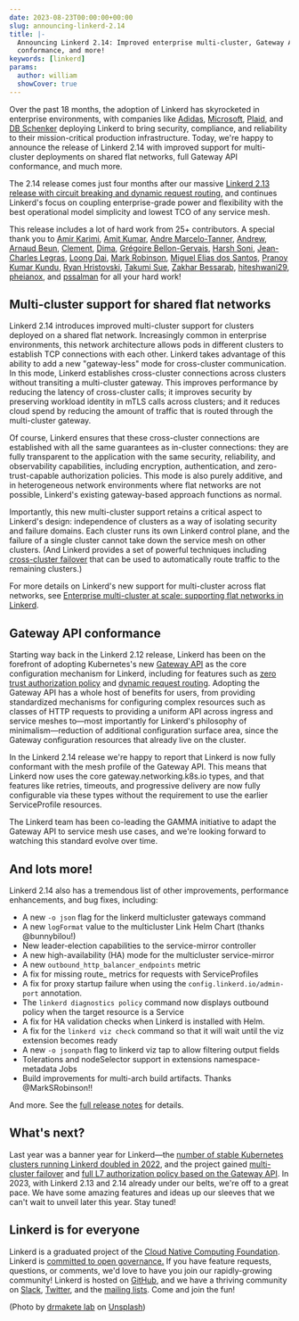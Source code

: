 ```yaml
---
date: 2023-08-23T00:00:00+00:00
slug: announcing-linkerd-2.14
title: |-
  Announcing Linkerd 2.14: Improved enterprise multi-cluster, Gateway API
  conformance, and more!
keywords: [linkerd]
params:
  author: william
  showCover: true
---
```


Over the past 18 months, the adoption of Linkerd has skyrocketed in enterprise
environments, with companies like
[Adidas](https://buoyant.io/case-studies/adidas),
[Microsoft](https://buoyant.io/case-studies/xbox),
[Plaid](https://www.cncf.io/blog/2023/07/17/plaid-pain-free-deployments-at-global-scale/),
and [DB Schenker](https://buoyant.io/case-studies/schenker) deploying Linkerd to
bring security, compliance, and reliability to their mission-critical production
infrastructure. Today, we're happy to announce the release of Linkerd 2.14 with
improved support for multi-cluster deployments on shared flat networks, full
Gateway API conformance, and much more.

The 2.14 release comes just four months after our massive
[Linkerd 2.13 release with circuit breaking and dynamic request routing](https://buoyant.io/blog/announcing-linkerd-2-13-circuit-breaking-dynamic-request-routing-fips),
and continues Linkerd's focus on coupling enterprise-grade power and flexibility
with the best operational model simplicity and lowest TCO of any service mesh.

This release includes a lot of hard work from 25+ contributors. A special thank
you to [Amir Karimi](https://github.com/AMK9978),
[Amit Kumar](https://github.com/amit-62),
[Andre Marcelo-Tanner](https://github.com/kzap),
[Andrew](https://github.com/andrew-gropyus),
[Arnaud Beun](https://github.com/bunnybilou),
[Clement](https://github.com/proxfly), [Dima](https://github.com/krabradosty),
[Grégoire Bellon-Gervais](https://github.com/albundy83),
[Harsh Soni](https://github.com/harsh020),
[Jean-Charles Legras](https://github.com/jclegras),
[Loong Dai](https://github.com/daixiang0),
[Mark Robinson](https://github.com/MarkSRobinson),
[Miguel Elias dos Santos](https://github.com/migueleliasweb),
[Pranoy Kumar Kundu](https://github.com/pranoyk),
[Ryan Hristovski](https://github.com/ryanhristovski),
[Takumi Sue](https://github.com/mikutas),
[Zakhar Bessarab](https://github.com/zekker6),
[hiteshwani29](https://github.com/hiteshwani29),
[pheianox](https://github.com/pheianox), and
[pssalman](https://github.com/pssalman) for all your hard work!

## Multi-cluster support for shared flat networks

Linkerd 2.14 introduces improved multi-cluster support for clusters deployed on
a shared flat network. Increasingly common in enterprise environments, this
network architecture allows pods in different clusters to establish TCP
connections with each other. Linkerd takes advantage of this ability to add a
new "gateway-less" mode for cross-cluster communication. In this mode, Linkerd
establishes cross-cluster connections across clusters without transiting a
multi-cluster gateway. This improves performance by reducing the latency of
cross-cluster calls; it improves security by preserving workload identity in
mTLS calls across clusters; and it reduces cloud spend by reducing the amount of
traffic that is routed through the multi-cluster gateway.

Of course, Linkerd ensures that these cross-cluster connections are established
with all the same guarantees as in-cluster connections: they are fully
transparent to the application with the same security, reliability, and
observability capabilities, including encryption, authentication, and
zero-trust-capable authorization policies. This mode is also purely additive,
and in heterogeneous network environments where flat networks are not possible,
Linkerd's existing gateway-based approach functions as normal.

Importantly, this new multi-cluster support retains a critical aspect to
Linkerd's design: independence of clusters as a way of isolating security and
failure domains. Each cluster runs its own Linkerd control plane, and the
failure of a single cluster cannot take down the service mesh on other clusters.
(And Linkerd provides a set of powerful techniques including
[cross-cluster failover](/2.14/tasks/automatic-failover/) that can be used to
automatically route traffic to the remaining clusters.)

For more details on Linkerd's new support for multi-cluster across flat
networks, see
[Enterprise multi-cluster at scale: supporting flat networks in Linkerd](/2023/07/20/enterprise-multi-cluster-at-scale-supporting-flat-networks-in-linkerd/).

## Gateway API conformance

Starting way back in the Linkerd 2.12 release, Linkerd has been on the forefront
of adopting Kubernetes's new [Gateway API](https://gateway-api.sigs.k8s.io/) as
the core configuration mechanism for Linkerd, including for features such as
[zero trust authorization policy](/2.13/features/server-policy/)
and
[dynamic request routing](/2.13/features/request-routing/).
Adopting the Gateway API has a whole host of benefits for users, from providing
standardized mechanisms for configuring complex resources such as classes of
HTTP requests to providing a uniform API across ingress and service meshes
to—most importantly for Linkerd's philosophy of minimalism—reduction of
additional configuration surface area, since the Gateway configuration resources
that already live on the cluster.

In the Linkerd 2.14 release we're happy to report that Linkerd is now fully
conformant with the mesh profile of the Gateway API. This means that Linkerd now
uses the core gateway.networking.k8s.io types, and that features like retries,
timeouts, and progressive delivery are now fully configurable via these types
without the requirement to use the earlier ServiceProfile resources.

The Linkerd team has been co-leading the GAMMA initiative to adapt the Gateway
API to service mesh use cases, and we're looking forward to watching this
standard evolve over time.

## And lots more!

Linkerd 2.14 also has a tremendous list of other improvements, performance
enhancements, and bug fixes, including:

- A new `-o json` flag for the linkerd multicluster gateways command
- A new `logFormat` value to the multicluster Link Helm Chart (thanks
  @bunnybilou!)
- New leader-election capabilities to the service-mirror controller
- A new high-availability (HA) mode for the multicluster service-mirror
- A new `outbound_http_balancer_endpoints` metric
- A fix for missing route\_ metrics for requests with ServiceProfiles
- A fix for proxy startup failure when using the `config.linkerd.io/admin-port`
  annotation.
- The `linkerd diagnostics policy` command now displays outbound policy when the
  target resource is a Service
- A fix for HA validation checks when Linkerd is installed with Helm.
- A fix for the `linkerd viz check` command so that it will wait until the viz
  extension becomes ready
- A new `-o jsonpath` flag to linkerd viz tap to allow filtering output fields
- Tolerations and nodeSelector support in extensions namespace-metadata Jobs
- Build improvements for multi-arch build artifacts. Thanks @MarkSRobinson!!

And more. See the
[full release notes](https://github.com/linkerd/linkerd2/releases/tag/stable-2.14.0)
for details.

## What's next?

Last year was a banner year for Linkerd—the
[number of stable Kubernetes clusters running Linkerd doubled in 2022](/2022/12/28/service-mesh-2022-recap-ebpf-gateway-api/),
and the project gained
[multi-cluster failover](/2022/03/09/announcing-automated-multi-cluster-failover-for-kubernetes/)
and
[full L7 authorization policy based on the Gateway API](https://buoyant.io/blog/announcing-linkerd-2-12).
In 2023, with Linkerd 2.13 and 2.14 already under our belts, we're off to a
great pace. We have some amazing features and ideas up our sleeves that we can't
wait to unveil later this year. Stay tuned!

## Linkerd is for everyone

Linkerd is a graduated project of the
[Cloud Native Computing Foundation](https://cncf.io/). Linkerd is
[committed to open governance.](/2019/10/03/linkerds-commitment-to-open-governance/)
If you have feature requests, questions, or comments, we'd love to have you join
our rapidly-growing community! Linkerd is hosted on
[GitHub](https://github.com/linkerd/), and we have a thriving community on
[Slack](https://slack.linkerd.io/), [Twitter](https://twitter.com/linkerd), and
the [mailing lists](/community/get-involved/). Come and join the fun!

(Photo by
[drmakete lab](https://unsplash.com/@drmakete?utm_source=unsplash&utm_medium=referral&utm_content=creditCopyText)
on
[Unsplash](https://unsplash.com/photos/hsg538WrP0Y?utm_source=unsplash&utm_medium=referral&utm_content=creditCopyText))
